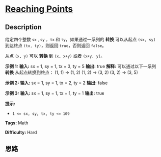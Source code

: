 # [Reaching Points][title]

## Description

给定四个整数 `sx` , `sy` ，`tx` 和 `ty`，如果通过一系列的 **转换** 可以从起点 `(sx, sy)` 到达终点 `(tx,
ty)`，则返回 `true`，否则返回 `false`。

从点 `(x, y)` 可以 **转换** 到 `(x, x+y)`  或者 `(x+y, y)`。



**示例 1:**
            **输入:** sx = 1, sy = 1, tx = 3, ty = 5    **输出:** true    **解释:** 可以通过以下一系列 **转换** 从起点转换到终点：    (1, 1) -> (1, 2)    (1, 2) -> (3, 2)    (3, 2) -> (3, 5)    

**示例 2:**
            **输入:** sx = 1, sy = 1, tx = 2, ty = 2     **输出:** false    

**示例 3:**
            **输入:** sx = 1, sy = 1, tx = 1, ty = 1     **输出:** true    



**提示:**

  * `1 <= sx, sy, tx, ty <= 109`


**Tags:** Math

**Difficulty:** Hard

## 思路

[title]: https://leetcode-cn.com/problems/reaching-points
